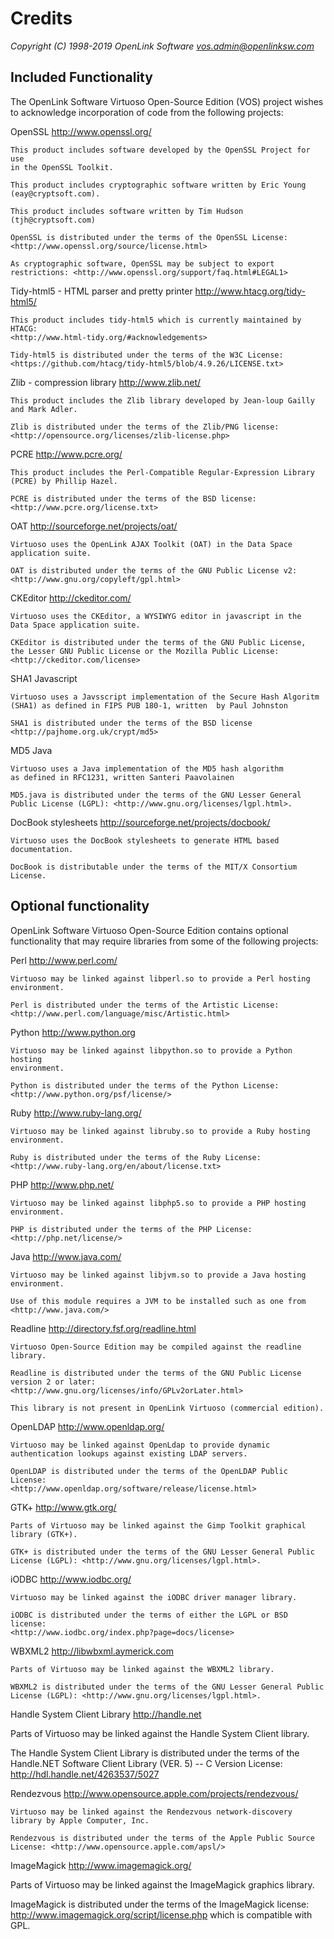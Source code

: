 Credits
=======

*Copyright (C) 1998-2019 OpenLink Software <vos.admin@openlinksw.com>*


Included Functionality
----------------------

The OpenLink Software Virtuoso Open-Source Edition (VOS) project wishes to
acknowledge incorporation of code from the following projects:

OpenSSL
<http://www.openssl.org/>

    This product includes software developed by the OpenSSL Project for use
    in the OpenSSL Toolkit.

    This product includes cryptographic software written by Eric Young
    (eay@cryptsoft.com).

    This product includes software written by Tim Hudson
    (tjh@cryptsoft.com)

    OpenSSL is distributed under the terms of the OpenSSL License:
    <http://www.openssl.org/source/license.html>

    As cryptographic software, OpenSSL may be subject to export
    restrictions: <http://www.openssl.org/support/faq.html#LEGAL1>


Tidy-html5 - HTML parser and pretty printer
<http://www.htacg.org/tidy-html5/>

    This product includes tidy-html5 which is currently maintained by HTACG:
    <http://www.html-tidy.org/#acknowledgements>

    Tidy-html5 is distributed under the terms of the W3C License:
    <https://github.com/htacg/tidy-html5/blob/4.9.26/LICENSE.txt>


Zlib - compression library
<http://www.zlib.net/>

    This product includes the Zlib library developed by Jean-loup Gailly
    and Mark Adler.

    Zlib is distributed under the terms of the Zlib/PNG license:
    <http://opensource.org/licenses/zlib-license.php>


PCRE
<http://www.pcre.org/>

    This product includes the Perl-Compatible Regular-Expression Library
    (PCRE) by Phillip Hazel.

    PCRE is distributed under the terms of the BSD license:
    <http://www.pcre.org/license.txt>


OAT
<http://sourceforge.net/projects/oat/>

    Virtuoso uses the OpenLink AJAX Toolkit (OAT) in the Data Space
    application suite.

    OAT is distributed under the terms of the GNU Public License v2:
    <http://www.gnu.org/copyleft/gpl.html>


CKEditor
<http://ckeditor.com/>

    Virtuoso uses the CKEditor, a WYSIWYG editor in javascript in the
    Data Space application suite.

    CKEditor is distributed under the terms of the GNU Public License,
    the Lesser GNU Public License or the Mozilla Public License:
    <http://ckeditor.com/license>


SHA1 Javascript

    Virtuoso uses a Javsscript implementation of the Secure Hash Algoritm
    (SHA1) as defined in FIPS PUB 180-1, written  by Paul Johnston

    SHA1 is distributed under the terms of the BSD license
    <http://pajhome.org.uk/crypt/md5>


MD5 Java

    Virtuoso uses a Java implementation of the MD5 hash algorithm
    as defined in RFC1231, written Santeri Paavolainen

    MD5.java is distributed under the terms of the GNU Lesser General
    Public License (LGPL): <http://www.gnu.org/licenses/lgpl.html>.


DocBook stylesheets
<http://sourceforge.net/projects/docbook/>

    Virtuoso uses the DocBook stylesheets to generate HTML based documentation.

    DocBook is distributable under the terms of the MIT/X Consortium License.


Optional functionality
----------------------
OpenLink Software Virtuoso Open-Source Edition contains optional
functionality that may require libraries from some of the following
projects:


Perl
<http://www.perl.com/>

    Virtuoso may be linked against libperl.so to provide a Perl hosting
    environment.

    Perl is distributed under the terms of the Artistic License:
    <http://www.perl.com/language/misc/Artistic.html>


Python
<http://www.python.org>

    Virtuoso may be linked against libpython.so to provide a Python hosting
    environment.

    Python is distributed under the terms of the Python License:
    <http://www.python.org/psf/license/>


Ruby
<http://www.ruby-lang.org/>

    Virtuoso may be linked against libruby.so to provide a Ruby hosting
    environment.

    Ruby is distributed under the terms of the Ruby License:
    <http://www.ruby-lang.org/en/about/license.txt>


PHP
<http://www.php.net/>

    Virtuoso may be linked against libphp5.so to provide a PHP hosting
    environment.

    PHP is distributed under the terms of the PHP License:
    <http://php.net/license/>


Java
<http://www.java.com/>

    Virtuoso may be linked against libjvm.so to provide a Java hosting
    environment.

    Use of this module requires a JVM to be installed such as one from
    <http://www.java.com/>


Readline
<http://directory.fsf.org/readline.html>

    Virtuoso Open-Source Edition may be compiled against the readline
    library.

    Readline is distributed under the terms of the GNU Public License
    version 2 or later:
    <http://www.gnu.org/licenses/info/GPLv2orLater.html>

    This library is not present in OpenLink Virtuoso (commercial edition).


OpenLDAP
<http://www.openldap.org/>

    Virtuoso may be linked against OpenLdap to provide dynamic
    authentication lookups against existing LDAP servers.

    OpenLDAP is distributed under the terms of the OpenLDAP Public License:
    <http://www.openldap.org/software/release/license.html>


GTK+
<http://www.gtk.org/>

    Parts of Virtuoso may be linked against the Gimp Toolkit graphical
    library (GTK+).

    GTK+ is distributed under the terms of the GNU Lesser General Public
    License (LGPL): <http://www.gnu.org/licenses/lgpl.html>.


iODBC
<http://www.iodbc.org/>

    Virtuoso may be linked against the iODBC driver manager library.

    iODBC is distributed under the terms of either the LGPL or BSD license:
    <http://www.iodbc.org/index.php?page=docs/license>


WBXML2
<http://libwbxml.aymerick.com>

    Parts of Virtuoso may be linked against the WBXML2 library.

    WBXML2 is distributed under the terms of the GNU Lesser General Public
    License (LGPL): <http://www.gnu.org/licenses/lgpl.html>.


Handle System Client Library
<http://handle.net>

   Parts of Virtuoso may be linked against the Handle System Client library.

   The Handle System Client Library is distributed under the terms of
   the Handle.NET Software Client Library (VER. 5) -- C Version License:
   <http://hdl.handle.net/4263537/5027>


Rendezvous
<http://www.opensource.apple.com/projects/rendezvous/>

    Virtuoso may be linked against the Rendezvous network-discovery
    library by Apple Computer, Inc.

    Rendezvous is distributed under the terms of the Apple Public Source
    License: <http://www.opensource.apple.com/apsl/>


ImageMagick
<http://www.imagemagick.org/>

   Parts of Virtuoso may be linked against the ImageMagick graphics library.

   ImageMagick is distributed under the terms of the ImageMagick license:
   <http://www.imagemagick.org/script/license.php> which is compatible
   with GPL.
